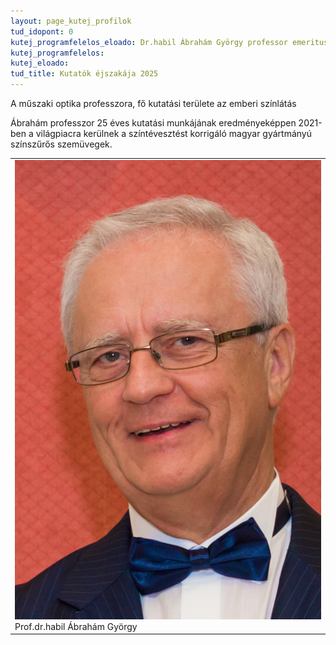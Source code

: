 ```yaml
---
layout: page_kutej_profilok
tud_idopont: 0
kutej_programfelelos_eloado: Dr.habil Ábrahám György professor emeritus, az MTA doktora
kutej_programfelelos: 
kutej_eloado:
tud_title: Kutatók éjszakája 2025
---
```


A műszaki optika professzora, fő kutatási területe az emberi színlátás 


Ábrahám professzor 25 éves kutatási munkájának eredményeképpen 2021-ben a világpiacra kerülnek a színtévesztést korrigáló magyar gyártmányú színszűrős szemüvegek. 


<table class="picture">
<tr>
<td>

<div class="gallery">
    <img src="images/abraham_gyorgy.jpg" max-width="250" max-height="200">
  <div class="desc">Prof.dr.habil Ábrahám György</div>
</div>

</td>
</tr>
</table>
